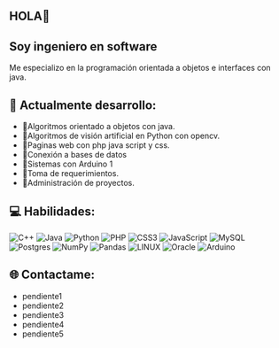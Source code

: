 ## HOLA👋
## Soy ingeniero en software 



Me especializo en la programación orientada a objetos e interfaces con java. 

## 🔸 Actualmente desarrollo:
- 🔹Algoritmos orientado a objetos con java.
- 🔹Algoritmos de visión artificial en Python con opencv.
- 🔹Paginas web con php java script y css.
- 🔹Conexión a bases de datos
- 🔹Sistemas con Arduino 1  
- 🔹Toma de requerimientos.
- 🔹Administración de proyectos.

## 💻 Habilidades:
![C++](https://img.shields.io/badge/c++-%2300599C.svg?style=for-the-badge&logo=c%2B%2B&logoColor=white) 
![Java](https://img.shields.io/badge/java-%23ED8B00.svg?style=for-the-badge&logo=java&logoColor=white) 
![Python](https://img.shields.io/badge/python-3670A0?style=for-the-badge&logo=python&logoColor=ffdd54) 
![PHP](https://img.shields.io/badge/php-%23777BB4.svg?style=for-the-badge&logo=php&logoColor=white) 
![CSS3](https://img.shields.io/badge/css3-%231572B6.svg?style=for-the-badge&logo=css3&logoColor=white) 
![JavaScript](https://img.shields.io/badge/javascript-%23323330.svg?style=for-the-badge&logo=javascript&logoColor=%23F7DF1E) 
![MySQL](https://img.shields.io/badge/mysql-%2300f.svg?style=for-the-badge&logo=mysql&logoColor=white) 
![Postgres](https://img.shields.io/badge/postgres-%23316192.svg?style=for-the-badge&logo=postgresql&logoColor=white) 
![NumPy](https://img.shields.io/badge/numpy-%23013243.svg?style=for-the-badge&logo=numpy&logoColor=white) 
![Pandas](https://img.shields.io/badge/pandas-%23150458.svg?style=for-the-badge&logo=pandas&logoColor=white) 
![LINUX](https://img.shields.io/badge/Linux-FCC624?style=for-the-badge&logo=linux&logoColor=black) 
![Oracle](https://img.shields.io/badge/Oracle-F80000?style=for-the-badge&logo=oracle&logoColor=white) 
![Arduino](https://img.shields.io/badge/-Arduino-00979D?style=for-the-badge&logo=Arduino&logoColor=white)

## 🌐 Contactame:
- pendiente1
- pendiente2
- pendiente3
- pendiente4
- pendiente5


